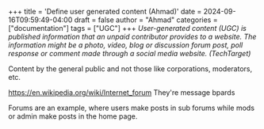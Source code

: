 +++
title = 'Define user generated content (Ahmad)'
date = 2024-09-16T09:59:49-04:00
draft = false
author = "Ahmad"
categories = ["documentation"]
tags = ["UGC"]
+++
*User-generated content (UGC) is published information that an unpaid contributor provides to a website. The information might be a photo, video, blog or discussion forum post, poll response or comment made through a social media website. (TechTarget)*

Content by the general public and not those like corporations, moderators, etc.

https://en.wikipedia.org/wiki/Internet_forum They're message bpards 

Forums are an example, where users make posts in sub forums while mods or admin make posts in the home page.